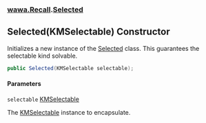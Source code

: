 ### [wawa.Recall](wawa.Recall.md 'wawa.Recall').[Selected](Selected.md 'wawa.Recall.Selected')

## Selected(KMSelectable) Constructor

Initializes a new instance of the [Selected](Selected.md 'wawa.Recall.Selected') class. This guarantees the selectable kind solvable.

```csharp
public Selected(KMSelectable selectable);
```
#### Parameters

<a name='wawa.Recall.Selected.Selected(KMSelectable).selectable'></a>

`selectable` [KMSelectable](https://docs.microsoft.com/en-us/dotnet/api/KMSelectable 'KMSelectable')

The [KMSelectable](https://docs.microsoft.com/en-us/dotnet/api/KMSelectable 'KMSelectable') instance to encapsulate.